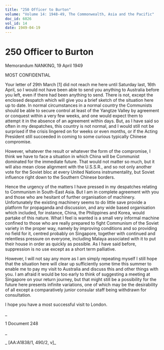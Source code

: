 ```yaml
---
title: "250 Officer to Burton"
volume: "Volume 14: 1948-49, The Commonwealth, Asia and the Pacific"
doc_id: 6026
vol_id: 14
date: 1949-04-19
---
```


# 250 Officer to Burton

Memorandum NANKING, 19 April 1949

MOST CONFIDENTIAL

Your letter of 29th March [1] did not reach me here until Saturday last, 16th April, so I would not have been able to send you anything to Australia before you left, even if there had been anything to send. There is not, except the enclosed despatch which will give you a brief sketch of the situation here up to date. In normal circumstances in a normal country the Communists should be able to secure control at least of the Yangtze Valley by agreement or conquest within a very few weeks, and one would expect them to attempt it in the absence of an agreement within days. But, as I have said so often in my despatches, this country is not normal, and I would still not be surprised if the crisis lingered on for weeks or even months, or if the Acting President still succeeded in coming to some curious typically Chinese compromise.

However, whatever the result or whatever the form of the compromise, I think we have to face a situation in which China will be Communist dominated for the immediate future. That would not matter so much, but it will also mean close alignment with the U.S.S.R., and so not only another vote for the Soviet bloc at every United Nations instrumentality, but Soviet influence right down to the Southern Chinese borders.

Hence the urgency of the matters I have pressed in my despatches relating to Communism in South-East Asia. But I am in complete agreement with you and those who are hesitant of further organisation of machinery. Unfortunately the existing machinery seems to do little save provide a platform for propaganda and discussion, and any wide based organisation which included, for instance, China, the Philippines and Korea, would partake of this nature. What I feel is wanted is a small very informal machine confined to those who are really prepared to fight Communism of the Soviet variety in the proper way, namely by improving conditions and so providing no field for it, centred probably on Singapore, together with continued and relentless pressure on everyone, including Malaya associated with it to put their house in order as quickly as possible. As I have said before, suppression is no use except as a short term palliative.

However, I will not say any more as I am simply repeating myself I still hope that the situation here will clear up sufficiently some time this summer to enable me to pay my visit to Australia and discuss this and other things with you. I am afraid it would be too early to think of suggesting a meeting at Singapore on your return journey, but that might still be a possibility for the future here presents infinite variations, one of which may be the desirability of all except a comparatively junior consular staff being withdrawn for consultation.

I hope you have a most successful visit to London.

_

1 Document 248

_

_ [AA:A1838/1, 490/2, v]_
